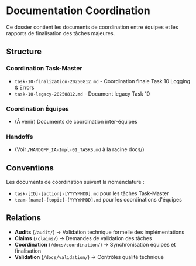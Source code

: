 # Documentation Coordination

Ce dossier contient les documents de coordination entre équipes et les rapports de finalisation des tâches majeures.

## Structure

### Coordination Task-Master
- `task-10-finalization-20250812.md` - Coordination finale Task 10 Logging & Errors
- `task-10-legacy-20250812.md` - Document legacy Task 10

### Coordination Équipes
- (À venir) Documents de coordination inter-équipes

### Handoffs
- (Voir `/HANDOFF_IA-Impl-01_TASKS.md` à la racine docs/)

## Conventions

Les documents de coordination suivent la nomenclature :
- `task-[ID]-[action]-[YYYYMMDD].md` pour les tâches Task-Master
- `team-[name]-[topic]-[YYYYMMDD].md` pour les coordinations d'équipes

## Relations

- **Audits** (`/audit/`) → Validation technique formelle des implémentations
- **Claims** (`/claims/`) → Demandes de validation des tâches  
- **Coordination** (`/docs/coordination/`) → Synchronisation équipes et finalisation
- **Validation** (`/docs/validation/`) → Contrôles qualité technique
